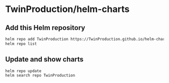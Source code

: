 # TwinProduction/helm-charts

## Add this Helm repository
```sh
helm repo add TwinProduction https://TwinProduction.github.io/helm-charts
helm repo list
```

## Update and show charts
```sh
helm repo update
helm search repo TwinProduction
```
